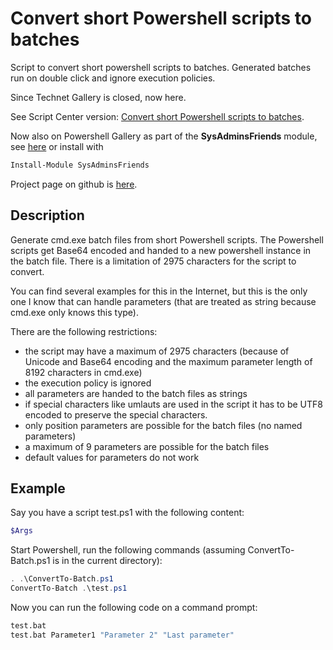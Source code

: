 # Convert short Powershell scripts to batches
Script to convert short powershell scripts to batches. Generated batches run on double click and ignore execution policies.

Since Technet Gallery is closed, now here.

See Script Center version: [Convert short Powershell scripts to batches](https://gallery.technet.microsoft.com/scriptcenter/Convert-short-Powershell-e9b4e81d).

Now also on Powershell Gallery as part of the **SysAdminsFriends** module, see [here](https://www.powershellgallery.com/packages/SysAdminsFriends/) or install with
```powershell
Install-Module SysAdminsFriends
```

Project page on github is [here](https://github.com/MScholtes/SysAdminsFriends).

## Description
Generate cmd.exe batch files from short Powershell scripts. The Powershell scripts get Base64 encoded and handed to a new powershell instance in the batch file. There is a limitation of 2975 characters for the script to convert.

You can find several examples for this in the Internet, but this is the only one I know that can handle parameters (that are treated as string because cmd.exe only knows this type).

There are the following restrictions:
- the script may have a maximum of 2975 characters (because of Unicode and Base64 encoding and the maximum parameter length of 8192 characters in cmd.exe)
- the execution policy is ignored
- all parameters are handed to the batch files as strings
- if special characters like umlauts are used in the script it has to be UTF8 encoded to preserve the special characters.
- only position parameters are possible for the batch files (no named parameters)
- a maximum of 9 parameters are possible for the batch files
- default values for parameters do not work

## Example
Say you have a script test.ps1 with the following content:

```powershell
$Args
```

Start Powershell, run the following commands (assuming ConvertTo-Batch.ps1 is in the current directory):
```powershell
. .\ConvertTo-Batch.ps1
ConvertTo-Batch .\test.ps1
```

Now you can run the following code on a command prompt:
```bat
test.bat
test.bat Parameter1 "Parameter 2" "Last parameter"
```

